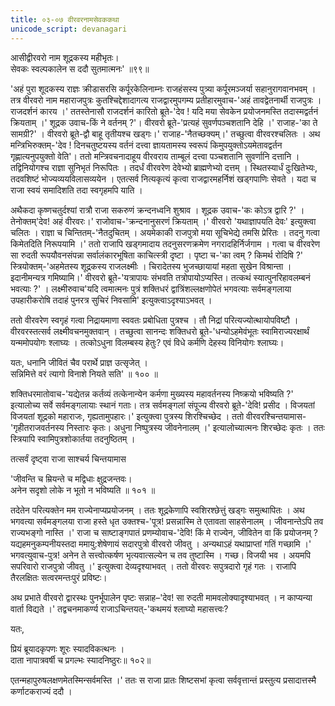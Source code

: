 ```yaml
---
title: ०३-०७ वीरवरनामसेवककथा
unicode_script: devanagari
---
```

आसीद्वीरवरो नाम शूद्रकस्य महीभृतः।  
सेवकः स्वल्पकालेन स ददौ सुतमात्मनः' ॥९९॥

'अहं पुरा शूदकस्य राज्ञः क्रीडासरसि कर्पूरकेलिनाम्नः राजहंसस्य पुत्र्या कर्पूरमञ्जर्या सहानुरागवानभवम् । तत्र वीरवरो नाम महाराजपुत्रः कुतश्चिद्देशादागत्य राजद्वारमुपगम्य प्रतीहारमुवाच-'अहं तावद्वेतनार्थी राजपुत्रः । राजदर्शनं कारय ।' ततस्तेनासौ राजदर्शनं कारितो ब्रूते-'देव ! यदि मया सेवकेन प्रयोजनमस्ति तदास्मद्वर्तनं क्रियताम् ।' शूद्रक उवाच-किं ने वर्तनम् ?'। वीरवरो ब्रूते-'प्रत्यहं सुवर्णपञ्चशतानि देहि ।' राजाह-'का ते सामग्री?' । वीरवरो ब्रूते-द्वौ बाहू तृतीयश्च खड्गः।' राजाह-'नैतच्छक्यम्।' तच्छुत्वा वीरवरश्चलितः । अथ मन्त्रिभिरुक्तम्-'देव ! दिनचतुष्टयस्य वर्तनं दत्त्वा ज्ञायतामस्य स्वरूपं किमुपयुक्तोऽयमेतावद्वर्तन गृह्णात्यनुपयुक्तो वेति'। ततो मन्त्रिवचनादाहूय वीरवराय ताम्बूलं दत्त्वा पञ्चशतानि सुवर्णानि दत्तानि । तद्विनियोगश्च राज्ञा सुनिभृतं निरूपितः । तदर्धं वीरवरेण देवेभ्यो ब्राह्मणेभ्यो दत्तम् । स्थितस्यार्धं दुःखितेभ्यः, तदवशिष्टं भोज्यव्ययविलासव्ययेन । एतत्सर्व नित्यकृत्यं कृत्वा राजद्वारमहर्निशं खड्गपाणिः सेवते । यदा च राजा स्वयं समादिशति तदा स्वगृहमपि याति ।  

अथैकदा कृष्णचतुर्दश्यां रात्रौ राजा सकरुणं क्रन्दनध्वनि शुश्राव । शूद्रक उवाच-'कः कोऽत्र द्वारि ?' । तेनोक्तम्'देव! अहं वीरवरः।' राजोवाच-'क्रन्दनानुसरणं क्रियताम् ।' वीरवरो 'यथाज्ञापयति देवः' इत्युक्त्वा चलितः । राज्ञा च चिन्तितम्-'नैतदुचितम् । अयमेकाकी राजपुत्रो मया सूचिभेद्ये तमसि प्रेरितः । तदनु गत्वा किमेतदिति निरूपयामि ।' ततो राजापि खड्गमादाय तदनुसरणक्रमेण नगरादहिर्निर्जगाम । गत्वा च वीरवरेण सा रुदती रूपयौवनसंपन्ना सर्वालंकारभूषिता काचित्स्त्री दृष्टा । पृष्टा च-'का त्वम् ? किमर्थ रोदिषि ?' स्त्रियोक्तम्-'अहमेतस्य शूद्रकस्य राजलक्ष्मीः । चिरादेतस्य भुजच्छायायां महता सुखेन विश्रान्ता । इदानीमन्यत्र गमिष्यामि।' वीरवरो ब्रूते-'यत्रापायः संभवति तत्रोपायोऽप्यस्ति। तत्कथं स्यात्पुनरिहावलम्बनं भवत्याः ?' । लक्ष्मीरुवाच'यदि त्वमात्मनः पुत्रं शक्तिधरं द्वात्रिंशल्लक्षणोपेतं भगवत्याः सर्वमङ्गलाया उपहारीकरोषि तदाहं पुनरत्र सुचिरं निवसामि' इत्युक्त्वाऽदृश्याऽभवत् ।  

ततो वीरवरेण स्वगृहं गत्वा निद्रायमाणा स्ववतः प्रबोधिता पुत्रश्च । तौ निद्रां परित्यज्योत्थायोपविष्टौ । वीरवरस्तत्सर्व लक्ष्मीवचनमुक्तवान् । तच्छुत्वा सानन्दः शक्तिधरो ब्रूते-'धन्योऽहमेवंभूतः स्वामिराज्यरक्षार्थं यन्ममोपयोगः श्लाघ्यः । तत्कोऽधुना विलम्बस्य हेतुः? एवं विधे कर्मणि देहस्य विनियोगः श्लाघ्यः।  

यतः,
धनानि जीवितं चैव परार्थे प्राज्ञ उत्सृजेत् ।  
सन्निमित्ते वरं त्यागो विनाशे नियते सति' ॥ १०० ॥

शक्तिधरमातोवाच-'यद्येतन्न कर्तव्यं तत्केनान्येन कर्मणा मुख्यस्य महावर्तनस्य निष्क्रयो भविष्यति ?' इत्यालोच्य सर्वे सर्वमङ्गलायाः स्थानं गताः। तत्र सर्वमङ्गलां संपूज्य वीरवरो ब्रूते-'देवि! प्रसीद । विजयतां विजयतां शूद्रको महाराजः, गृह्यतामुपहारः।' इत्युक्त्वा पुत्रस्य शिरश्चिच्छेद । ततो वीरवरश्चिन्तयामास-'गृहीतराजवर्तनस्य निस्तारः कृतः। अधुना निष्पुत्रस्य जीवनेनालम् ।' इत्यालोच्यात्मनः शिरच्छेदः कृतः । ततः स्त्रियापि स्वामिपुत्रशोकार्तया तदनुष्ठितम् ।  

तत्सर्वं दृष्ट्वा राजा साश्चर्य चिन्तयामास

'जीवन्ति च म्रियन्ते च मद्विधाः क्षुद्रजन्तवः।  
अनेन सदृशो लोके न भूतो न भविष्यति ॥ १०१ ॥

तदेतेन परित्यक्तेन मम राज्येनाप्यप्रयोजनम् । ततः शूद्रकेणापि स्वशिरश्छेत्तुं खड्गः समुत्थापितः । अथ भगवत्या सर्वमङ्गलया राजा हस्ते धृत उक्तश्च-'पूत्र! प्रसन्नास्मि ते एतावता साहसेनालम् । जीवनान्तेऽपि तव राज्यभङ्गो नास्ति ।' राजा च साष्टाङ्गपातं प्रणम्योवाच-'देवि! किं मे राज्येन, जीवितेन वा किं प्रयोजनम् ? यद्यहमनुकम्पनीयस्तदा ममायु:शेषेणायं सदारपुत्रो वीरवरो जीवतु । अन्यथाऽहं यथाप्राप्तां गतिं गच्छामि ।' भगवत्युवाच-पुत्र! अनेन ते सत्त्वोत्कर्षण भृत्यवात्सल्येन च तव तुष्टास्मि । गच्छ। विजयी भव । अयमपि सपरिवारो राजपुत्रो जीवतु ।' इत्युक्त्वा देव्यदृश्याभवत् । ततो वीरवरः सपुत्रदारो गृहं गतः । राजापि तैरलक्षितः सत्वरमन्तःपुरं प्रविष्टः।  

अथ प्रभाते वीरवरो द्वारस्थः पुनर्भूपालेन पृष्टः सन्नाह–'देव! सा रुदती मामवलोक्यादृश्याभवत् । न काप्यन्या वार्ता विद्यते ।' तद्वचनमाकर्ण्य राजाऽचिन्तयत्-'कथमयं श्लाघ्यो महासत्त्वः?

यतः,

प्रियं ब्रूयादकृपणः शूरः स्यादविकत्थनः ।  
दाता नापात्रवर्षी च प्रगल्भः स्यादनिष्ठुरः॥ १०२॥

एतन्महापुरुषलक्षणमेतस्मिन्सर्वमस्ति ।' ततः स राजा प्रातः शिष्टसभां कृत्वा सर्ववृत्तान्तं प्रस्तुत्य प्रसादात्तस्मै कर्णाटकराज्यं ददौ ।

